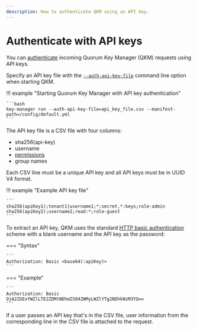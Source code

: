 ```yaml
---
description: How to authenticate QKM using an API key.
---
```


# Authenticate with API keys

You can [authenticate](../../Concepts/Authentication.md#authentication) incoming Quorum Key Manager (QKM) requests using API keys.

Specify an API key file with the [`--auth-api-key-file`](../../Reference/CLI-Syntax.md#auth-api-key-file) command line option
when starting QKM.

!!! example "Starting Quorum Key Manager with API key authentication"

    ```bash
    key-manager run --auth-api-key-file=api_key_file.csv --manifest-path=/config/default.yml
    ```

The API key file is a CSV file with four columns:

- sha256(api-key)
- username
- [permissions](../../Reference/RBAC-Permissions.md)
- group names

Each CSV line must be a unique API key and all API keys must be in UUID V4 format.

!!! example "Example API key file"

    ```
    sha256(apiKey1);tenant1|username1;*:secret,*:keys;role-admin
    sha256(apiKey2);username2;read:*;role-guest
    ```

To extract an API key, QKM uses the standard [HTTP basic authentication](https://swagger.io/docs/specification/authentication/basic-authentication/)
scheme with a blank username and the API key as the password:

=== "Syntax"

    ```
    Authorization: Basic <base64(:apiKey)>
    ```

=== "Example"

    ```
    Authorization: Basic OjA2ZGExYWZlLTE2ZDMtNDhmZS04ZWMyLWZlYTg2NDhkNzM3YQ==
    ```

If a user passes an API key that's in the CSV file, user information from the corresponding line in the CSV file is
attached to the request.
